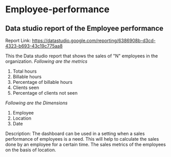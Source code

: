 # Employee-performance
## Data studio report of the Employee performance

Report Link: https://datastudio.google.com/reporting/6386908b-d3cd-4323-b693-43c19c775aa8

This the Data studio report that shows the sales of "N" employees in the organization.
*Following are the metrics*
1. Total hours
2. Billable hours
3. Percentage of billable hours
4. Clients seen
5. Percentage of clients not seen


*Following are the Dimensions*
1. Employee
2. Location
3. Date

Description: The dashboard can be used in a setting when a sales performance of employees is a need. This will help to calculate the sales done by an employee for a certain time. The sales metrics of the employees on the basis of location.
